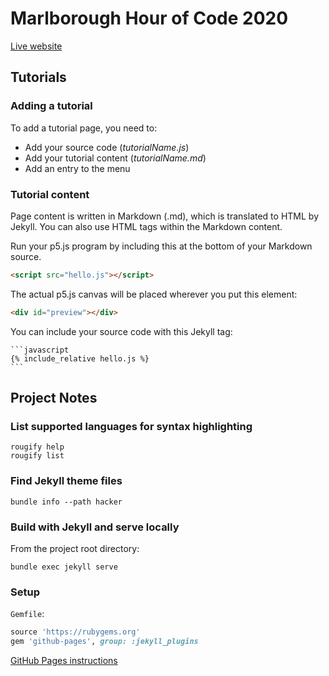 # Marlborough Hour of Code 2020

[Live website](https://dkessner.github.io/MarlboroughHourOfCode2020)


## Tutorials

### Adding a tutorial

To add a tutorial page, you need to:

* Add your source code (_tutorialName.js_)
* Add your tutorial content (_tutorialName.md_)
* Add an entry to the menu

### Tutorial content

Page content is written in Markdown (.md), which is translated to HTML by
Jekyll.  You can also use HTML tags within the Markdown content.

Run your p5.js program by including this at the bottom of your Markdown source.
```html
<script src="hello.js"></script>
```

The actual p5.js canvas will be placed wherever you put this element:
```html
<div id="preview"></div>
```

You can include your source code with this Jekyll tag:

    ```javascript
    {% include_relative hello.js %}
    ```

## Project Notes

### List supported languages for syntax highlighting

```console
rougify help
rougify list
```

### Find Jekyll theme files

```console
bundle info --path hacker
```

### Build with Jekyll and serve locally

From the project root directory:
```console
bundle exec jekyll serve
```

### Setup

`Gemfile`:
```ruby
source 'https://rubygems.org'
gem 'github-pages', group: :jekyll_plugins
```

[GitHub Pages instructions](https://docs.github.com/en/enterprise/2.14/user/articles/setting-up-your-github-pages-site-locally-with-jekyll)



